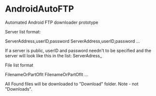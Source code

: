 # AndroidAutoFTP
Automated Android FTP downloader prototype

Server list format:

ServerAddress,userID,password
ServerAddress,userID,password
...

If a server is public, userID and password needn't to be specified and the server will look like this in the list:
ServerAdress,,

File list format

FilenameOrPartOfIt
FilenameOrPartOfIt
...

All Found files will be downloaded to "Download" folder. Note - not "Downloads".
